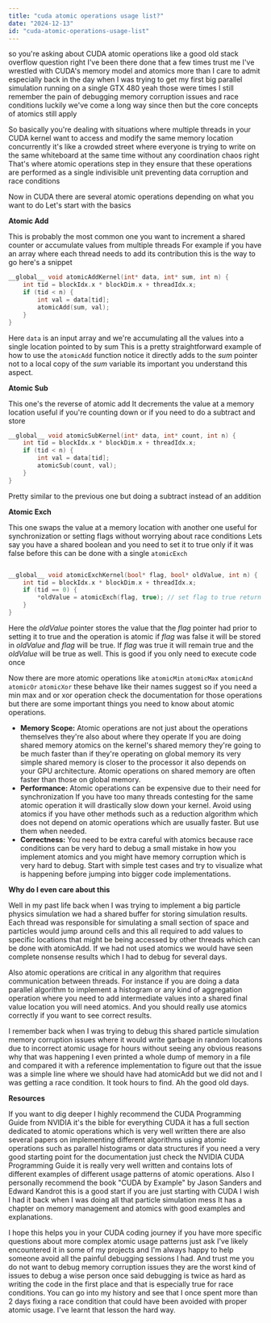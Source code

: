 ```yaml
---
title: "cuda atomic operations usage list?"
date: "2024-12-13"
id: "cuda-atomic-operations-usage-list"
---
```


so you're asking about CUDA atomic operations like a good old stack overflow question right I've been there done that a few times trust me I've wrestled with CUDA's memory model and atomics more than I care to admit especially back in the day when I was trying to get my first big parallel simulation running on a single GTX 480 yeah those were times I still remember the pain of debugging memory corruption issues and race conditions luckily we've come a long way since then but the core concepts of atomics still apply

So basically you're dealing with situations where multiple threads in your CUDA kernel want to access and modify the same memory location concurrently it's like a crowded street where everyone is trying to write on the same whiteboard at the same time without any coordination chaos right That's where atomic operations step in they ensure that these operations are performed as a single indivisible unit preventing data corruption and race conditions

Now in CUDA there are several atomic operations depending on what you want to do Let's start with the basics

**Atomic Add**

This is probably the most common one you want to increment a shared counter or accumulate values from multiple threads For example if you have an array where each thread needs to add its contribution this is the way to go here's a snippet

```cpp
__global__ void atomicAddKernel(int* data, int* sum, int n) {
    int tid = blockIdx.x * blockDim.x + threadIdx.x;
    if (tid < n) {
        int val = data[tid];
        atomicAdd(sum, val);
    }
}

```
Here `data` is an input array and we're accumulating all the values into a single location pointed to by sum This is a pretty straightforward example of how to use the `atomicAdd` function notice it directly adds to the *sum* pointer not to a local copy of the *sum* variable its important you understand this aspect.

**Atomic Sub**

This one's the reverse of atomic add It decrements the value at a memory location useful if you're counting down or if you need to do a subtract and store

```cpp
__global__ void atomicSubKernel(int* data, int* count, int n) {
    int tid = blockIdx.x * blockDim.x + threadIdx.x;
    if (tid < n) {
        int val = data[tid];
        atomicSub(count, val);
    }
}
```

Pretty similar to the previous one but doing a subtract instead of an addition

**Atomic Exch**

This one swaps the value at a memory location with another one useful for synchronization or setting flags without worrying about race conditions Lets say you have a shared boolean and you need to set it to true only if it was false before this can be done with a single `atomicExch`

```cpp

__global__ void atomicExchKernel(bool* flag, bool* oldValue, int n) {
    int tid = blockIdx.x * blockDim.x + threadIdx.x;
    if (tid == 0) {
        *oldValue = atomicExch(flag, true); // set flag to true return the old value
    }
}

```

Here the *oldValue* pointer stores the value that the *flag* pointer had prior to setting it to true and the operation is atomic if *flag* was false it will be stored in *oldValue* and *flag* will be true. If *flag* was true it will remain true and the *oldValue* will be true as well. This is good if you only need to execute code once

Now there are more atomic operations like `atomicMin` `atomicMax` `atomicAnd` `atomicOr` `atomicXor` these behave like their names suggest so if you need a min max and or xor operation check the documentation for those operations but there are some important things you need to know about atomic operations.

*   **Memory Scope:** Atomic operations are not just about the operations themselves they're also about where they operate If you are doing shared memory atomics on the kernel's shared memory they're going to be much faster than if they're operating on global memory its very simple shared memory is closer to the processor it also depends on your GPU architecture. Atomic operations on shared memory are often faster than those on global memory.
*   **Performance:** Atomic operations can be expensive due to their need for synchronization If you have too many threads contesting for the same atomic operation it will drastically slow down your kernel. Avoid using atomics if you have other methods such as a reduction algorithm which does not depend on atomic operations which are usually faster. But use them when needed.
*   **Correctness:** You need to be extra careful with atomics because race conditions can be very hard to debug a small mistake in how you implement atomics and you might have memory corruption which is very hard to debug. Start with simple test cases and try to visualize what is happening before jumping into bigger code implementations.

**Why do I even care about this**

Well in my past life back when I was trying to implement a big particle physics simulation we had a shared buffer for storing simulation results. Each thread was responsible for simulating a small section of space and particles would jump around cells and this all required to add values to specific locations that might be being accessed by other threads which can be done with atomicAdd. If we had not used atomics we would have seen complete nonsense results which I had to debug for several days.

Also atomic operations are critical in any algorithm that requires communication between threads. For instance if you are doing a data parallel algorithm to implement a histogram or any kind of aggregation operation where you need to add intermediate values into a shared final value location you will need atomics. And you should really use atomics correctly if you want to see correct results.

I remember back when I was trying to debug this shared particle simulation memory corruption issues where it would write garbage in random locations due to incorrect atomic usage for hours without seeing any obvious reasons why that was happening I even printed a whole dump of memory in a file and compared it with a reference implementation to figure out that the issue was a simple line where we should have had atomicAdd but we did not and I was getting a race condition. It took hours to find. Ah the good old days.

**Resources**

If you want to dig deeper I highly recommend the CUDA Programming Guide from NVIDIA it's the bible for everything CUDA it has a full section dedicated to atomic operations which is very well written there are also several papers on implementing different algorithms using atomic operations such as parallel histograms or data structures if you need a very good starting point for the documentation just check the NVIDIA CUDA Programming Guide it is really very well written and contains lots of different examples of different usage patterns of atomic operations. Also I personally recommend the book "CUDA by Example" by Jason Sanders and Edward Kandrot this is a good start if you are just starting with CUDA I wish I had it back when I was doing all that particle simulation mess It has a chapter on memory management and atomics with good examples and explanations.

I hope this helps you in your CUDA coding journey if you have more specific questions about more complex atomic usage patterns just ask I've likely encountered it in some of my projects and I'm always happy to help someone avoid all the painful debugging sessions I had. And trust me you do not want to debug memory corruption issues they are the worst kind of issues to debug a wise person once said debugging is twice as hard as writing the code in the first place and that is especially true for race conditions. You can go into my history and see that I once spent more than 2 days fixing a race condition that could have been avoided with proper atomic usage. I've learnt that lesson the hard way.
